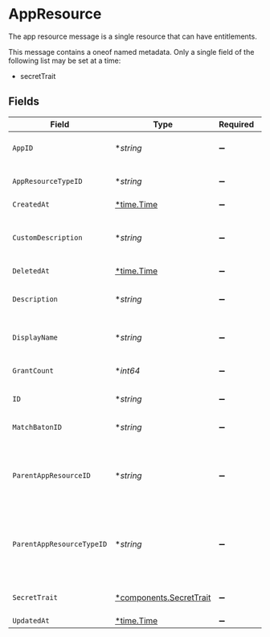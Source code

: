 # AppResource

The app resource message is a single resource that can have entitlements.

This message contains a oneof named metadata. Only a single field of the following list may be set at a time:
  - secretTrait



## Fields

| Field                                                                         | Type                                                                          | Required                                                                      | Description                                                                   |
| ----------------------------------------------------------------------------- | ----------------------------------------------------------------------------- | ----------------------------------------------------------------------------- | ----------------------------------------------------------------------------- |
| `AppID`                                                                       | **string*                                                                     | :heavy_minus_sign:                                                            | The app that this resource belongs to.                                        |
| `AppResourceTypeID`                                                           | **string*                                                                     | :heavy_minus_sign:                                                            | The resource type that this resource is.                                      |
| `CreatedAt`                                                                   | [*time.Time](https://pkg.go.dev/time#Time)                                    | :heavy_minus_sign:                                                            | N/A                                                                           |
| `CustomDescription`                                                           | **string*                                                                     | :heavy_minus_sign:                                                            | A custom description that can be set for a resource.                          |
| `DeletedAt`                                                                   | [*time.Time](https://pkg.go.dev/time#Time)                                    | :heavy_minus_sign:                                                            | N/A                                                                           |
| `Description`                                                                 | **string*                                                                     | :heavy_minus_sign:                                                            | The description set for the resource.                                         |
| `DisplayName`                                                                 | **string*                                                                     | :heavy_minus_sign:                                                            | The display name for this resource.                                           |
| `GrantCount`                                                                  | **int64*                                                                      | :heavy_minus_sign:                                                            | The number of grants to this resource.                                        |
| `ID`                                                                          | **string*                                                                     | :heavy_minus_sign:                                                            | The id of the resource.                                                       |
| `MatchBatonID`                                                                | **string*                                                                     | :heavy_minus_sign:                                                            | The matchBatonId field.                                                       |
| `ParentAppResourceID`                                                         | **string*                                                                     | :heavy_minus_sign:                                                            | The parent resource id, if this resource is a child of another resource.      |
| `ParentAppResourceTypeID`                                                     | **string*                                                                     | :heavy_minus_sign:                                                            | The parent resource type id, if this resource is a child of another resource. |
| `SecretTrait`                                                                 | [*components.SecretTrait](../../models/components/secrettrait.md)             | :heavy_minus_sign:                                                            | The SecretTrait message.                                                      |
| `UpdatedAt`                                                                   | [*time.Time](https://pkg.go.dev/time#Time)                                    | :heavy_minus_sign:                                                            | N/A                                                                           |
